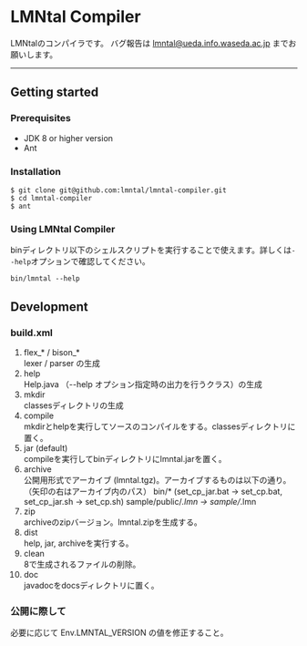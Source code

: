
LMNtal Compiler
===============================

LMNtalのコンパイラです。
バグ報告は lmntal@ueda.info.waseda.ac.jp までお願いします。

---
## Getting started
### Prerequisites
- JDK 8 or higher version
- Ant
### Installation
```
$ git clone git@github.com:lmntal/lmntal-compiler.git
$ cd lmntal-compiler
$ ant
```
### Using LMNtal Compiler
binディレクトリ以下のシェルスクリプトを実行することで使えます。詳しくは`--help`オプションで確認してください。
```
bin/lmntal --help
```

## Development

### build.xml

1. flex_* / bison_*  
    lexer / parser の生成
2. help  
    Help.java （--help オプション指定時の出力を行うクラス）の生成
3. mkdir  
    classesディレクトリの生成
4. compile  
    mkdirとhelpを実行してソースのコンパイルをする。classesディレクトリに置く。
5. jar (default)  
    compileを実行してbinディレクトリにlmntal.jarを置く。
6. archive  
    公開用形式でアーカイブ (lmntal.tgz)。アーカイブするものは以下の通り。（矢印の右はアーカイブ内のパス）
    bin/* (set_cp_jar.bat → set_cp.bat, set_cp_jar.sh → set_cp.sh)
    sample/public/*.lmn → sample/*.lmn
7. zip  
    archiveのzipバージョン。lmntal.zipを生成する。
8. dist  
    help, jar, archiveを実行する。
9. clean  
    8で生成されるファイルの削除。
10. doc  
    javadocをdocsディレクトリに置く。

### 公開に際して
必要に応じて Env.LMNTAL_VERSION の値を修正すること。

